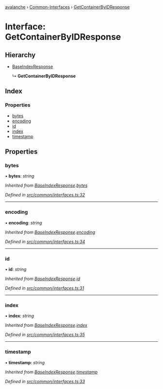[avalanche](../README.md) › [Common-Interfaces](../modules/common_interfaces.md) › [GetContainerByIDResponse](common_interfaces.getcontainerbyidresponse.md)

# Interface: GetContainerByIDResponse

## Hierarchy

* [BaseIndexResponse](common_interfaces.baseindexresponse.md)

  ↳ **GetContainerByIDResponse**

## Index

### Properties

* [bytes](common_interfaces.getcontainerbyidresponse.md#bytes)
* [encoding](common_interfaces.getcontainerbyidresponse.md#encoding)
* [id](common_interfaces.getcontainerbyidresponse.md#id)
* [index](common_interfaces.getcontainerbyidresponse.md#index)
* [timestamp](common_interfaces.getcontainerbyidresponse.md#timestamp)

## Properties

###  bytes

• **bytes**: *string*

*Inherited from [BaseIndexResponse](common_interfaces.baseindexresponse.md).[bytes](common_interfaces.baseindexresponse.md#bytes)*

*Defined in [src/common/interfaces.ts:32](https://github.com/ava-labs/avalanchejs/blob/40de7e6/src/common/interfaces.ts#L32)*

___

###  encoding

• **encoding**: *string*

*Inherited from [BaseIndexResponse](common_interfaces.baseindexresponse.md).[encoding](common_interfaces.baseindexresponse.md#encoding)*

*Defined in [src/common/interfaces.ts:34](https://github.com/ava-labs/avalanchejs/blob/40de7e6/src/common/interfaces.ts#L34)*

___

###  id

• **id**: *string*

*Inherited from [BaseIndexResponse](common_interfaces.baseindexresponse.md).[id](common_interfaces.baseindexresponse.md#id)*

*Defined in [src/common/interfaces.ts:31](https://github.com/ava-labs/avalanchejs/blob/40de7e6/src/common/interfaces.ts#L31)*

___

###  index

• **index**: *string*

*Inherited from [BaseIndexResponse](common_interfaces.baseindexresponse.md).[index](common_interfaces.baseindexresponse.md#index)*

*Defined in [src/common/interfaces.ts:35](https://github.com/ava-labs/avalanchejs/blob/40de7e6/src/common/interfaces.ts#L35)*

___

###  timestamp

• **timestamp**: *string*

*Inherited from [BaseIndexResponse](common_interfaces.baseindexresponse.md).[timestamp](common_interfaces.baseindexresponse.md#timestamp)*

*Defined in [src/common/interfaces.ts:33](https://github.com/ava-labs/avalanchejs/blob/40de7e6/src/common/interfaces.ts#L33)*
